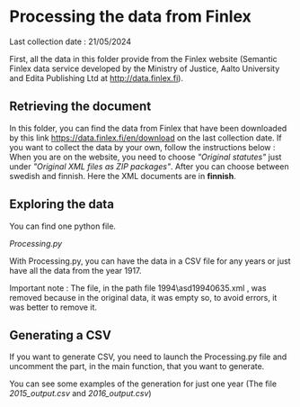 
# Processing the data from Finlex

Last collection date : 21/05/2024

First, all the data in this folder provide from the Finlex website (Semantic Finlex data service developed by the Ministry of Justice, Aalto University and Edita Publishing Ltd at http://data.finlex.fi). 

## Retrieving the document

In this folder, you can find the data from Finlex that have been downloaded by this link https://data.finlex.fi/en/download on the last collection date. 
If you want to collect the data by your own, follow the instructions below : 
When you are on the website, you need to choose *"Original statutes"* just under *"Original XML files as ZIP packages"*. After you can choose between swedish and finnish. Here the XML documents are in **finnish**.

## Exploring the data

You can find one python file.

*Processing.py* 

With Processing.py, you can have the data in a CSV file for any years or just have all the data from the year 1917.

Important note : The file, in the path file 1994\asd19940635.xml , was removed because in the original data, it was empty so, to avoid errors, it was better to remove it.

## Generating a CSV

If you want to generate CSV, you need to launch the Processing.py file and uncomment the part, in the main function, that you want to generate. 

You can see some examples of the generation for just one year (The file *2015_output.csv* and *2016_output.csv*)